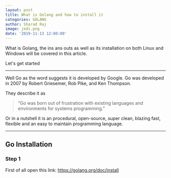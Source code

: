 ```yaml
---
layout: post
title: What is Golang and how to install it
categories: GOLANG
author: Sharad Raj
image: jedi.png
date: '2019-11-13 12:00:00'
---
```

What is Golang, the ins ans outs as well as its installation on both Linux and Windows will be covered in this article.

Let's get started

---

Well Go as the word suggests it is developed by Google. Go was developed in 2007 by Robert Griesemer, Rob Pike, and Ken Thompson.

They describe it as

>“Go was born out of frustration with existing languages and environments for systems programming.”

Or in a nutshell it is an procedural, open-source, super clean, blazing fast, flexible and an easy to maintain programming language.

---

## Go Installation

### Step 1

First of all open this link: https://golang.org/doc/install
